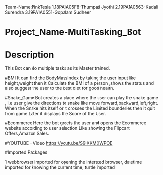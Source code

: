Team-Name:PinkTesla
1.18PA1A05F8-Thumpati Jyothi
2.19PA1A0563-Kadali Surendra
3.19PA1A0551-Gopalam Sudheer
# Project_Name-MultiTasking_Bot
# Description
This Bot can do multiple tasks as its Master trained.

#BMI
   It can find the BodyMassIndex by taking the user input like height,weight then it Calculate the BMI of a person ,shows the status and also suggest the user to the best diet for good health.

#Snake_Game
   Bot creates a place where the user can play the snake game , i.e user give the directions to snake like move forward,backward,left,right. When the Snake hits itself or it crosses the Limited bounderies then it quit from game.Later it displays the Score of the User.

#Ecommerce
  Here the bot  greets the user and opens the Ecommerce website according to user selection.Like showing the Flipcart Offers,Amazon Sales. 

#YOUTUBE - Video
https://youtu.be/S9IXKMOWPOE

#Imported Packages

1 webbrowser imported for opening the intersted browser, datetime imported for knowing the current time, turtle imported
